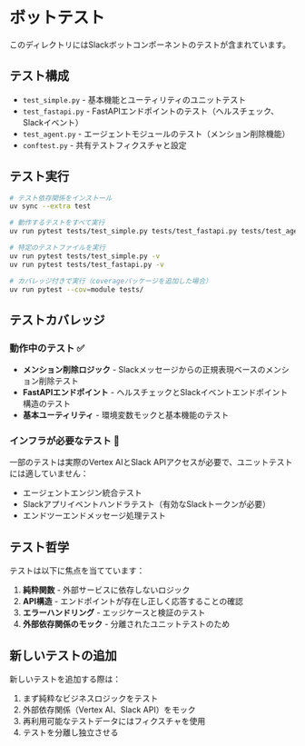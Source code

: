 # ボットテスト

このディレクトリにはSlackボットコンポーネントのテストが含まれています。

## テスト構成

- `test_simple.py` - 基本機能とユーティリティのユニットテスト
- `test_fastapi.py` - FastAPIエンドポイントのテスト（ヘルスチェック、Slackイベント）
- `test_agent.py` - エージェントモジュールのテスト（メンション削除機能）
- `conftest.py` - 共有テストフィクスチャと設定

## テスト実行

```bash
# テスト依存関係をインストール
uv sync --extra test

# 動作するテストをすべて実行
uv run pytest tests/test_simple.py tests/test_fastapi.py tests/test_agent.py::TestRemoveMentionString -v

# 特定のテストファイルを実行
uv run pytest tests/test_simple.py -v
uv run pytest tests/test_fastapi.py -v

# カバレッジ付きで実行（coverageパッケージを追加した場合）
uv run pytest --cov=module tests/
```

## テストカバレッジ

### 動作中のテスト ✅
- **メンション削除ロジック** - Slackメッセージからの正規表現ベースのメンション削除テスト
- **FastAPIエンドポイント** - ヘルスチェックとSlackイベントエンドポイント構造のテスト  
- **基本ユーティリティ** - 環境変数モックと基本機能のテスト

### インフラが必要なテスト 🚧
一部のテストは実際のVertex AIとSlack APIアクセスが必要で、ユニットテストには適していません：
- エージェントエンジン統合テスト
- Slackアプリイベントハンドラテスト（有効なSlackトークンが必要）
- エンドツーエンドメッセージ処理テスト

## テスト哲学

テストは以下に焦点を当てています：
1. **純粋関数** - 外部サービスに依存しないロジック
2. **API構造** - エンドポイントが存在し正しく応答することの確認
3. **エラーハンドリング** - エッジケースと検証のテスト
4. **外部依存関係のモック** - 分離されたユニットテストのため

## 新しいテストの追加

新しいテストを追加する際は：
1. まず純粋なビジネスロジックをテスト
2. 外部依存関係（Vertex AI、Slack API）をモック
3. 再利用可能なテストデータにはフィクスチャを使用
4. テストを分離し独立させる